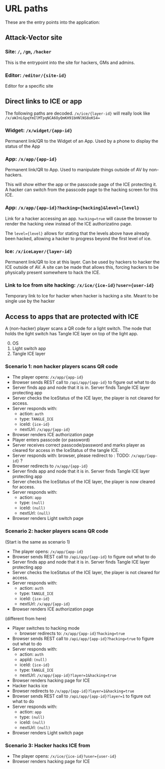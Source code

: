# URL paths

These are the entry points into the application:


## Attack-Vector site

### Site: `/`, `/gm`, `/hacker`

This is the entrypoint into the site for hackers, GMs and admins.

### Editor: `/editor/{site-id}`

Editor for a specific site

## Direct links to ICE or app 
The following paths are decoded. `/x/ice/{layer-id}` will really look like `/x/aWJnLGpqYmIlMTpqNCA6OyQmKH91bHNlNS8oKS4=`

### Widget: `/x/widget/{app-id}`

Permanent link/QR to the Widget of an App. Used by a phone to display the status of the App


### App: `/x/app/{app-id}` 

Permanent link/QR to App. Used to manipulate things outside of AV by non-hackers. 

This will show either the app or the passcode page of the ICE protecting it. A hacker can switch from the passcode page
to the hacking screen for this ICE.

### App: `/x/app/{app-id}?hacking={hacking}&level={level}`

Link for a hacker accessing an app. `hacking=true` will cause the browser to render the hacking view instead of
the ICE authorizatino page.

The `level={level}` allows for stating that the levels above have already been hacked, allowing a hacker to
progress beyond the first level of ice.

### Ice: `/x/iceLayer/{layer-id}` 

Permanent link/QR to Ice at this layer. Can be used by hackers to hacker the ICE outside of AV. A site can be made 
that allows this, forcing hackers to be physically present somewhere to hack the ICE.  

### Link to Ice from site hacking: `/x/ice/{ice-id}?user={user-id}` 

Temporary link to Ice for hacker when hacker is hacking a site. Meant to be single use by the hacker


## Access to apps that are protected with ICE

A (non-hacker) player scans a QR code for a light switch. The node that holds the light switch has Tangle ICE layer on top of 
the light app.

0. OS
1. Light switch app
2. Tangle ICE layer

### Scenario 1: non hacker players scans QR code

- The player opens: `/x/app/{app-id}`
- Browser sends REST call to `/api/app/{app-id}` to figure out what to do
- Server finds app and node that it is in. Server finds Tangle ICE layer protecting app
- Server checks the IceStatus of the ICE layer, the player is not cleared for access.
- Server responds with:
  - action: `auth`
  - type: `TANGLE_ICE`
  - iceId: `{ice-id}`
  - nextUrl: `/x/app/{app-id}`
- Browser renders ICE authorization page
- Player enters passcode (or password)
- Server receives correct passcode/password and marks player as cleared for access in the IceStatus of the tangle ICE.
- Server responds with: browser, please redirect to : TODO: `/x/app/{app-id}` ?
- Browser redirects to `/x/app/{app-id}`
- Server finds app and node that it is in. Server finds Tangle ICE layer protecting app
- Server checks the IceStatus of the ICE layer, the player is now cleared for access.
- Server responds with:
    - action: `app`
    - type: `(null)`
    - iceId: `(null)`
    - nextUrl: `(null)`
- Browser renders Light switch page


### Scenario 2: hacker players scans QR code

(Start is the same as scenario 1)
- The player opens: `/x/app/{app-id}`
- Browser sends REST call to `/api/app/{app-id}` to figure out what to do
- Server finds app and node that it is in. Server finds Tangle ICE layer protecting app
- Server checks the IceStatus of the ICE layer, the player is not cleared for access.
- Server responds with:
    - action: `auth`
    - type: `TANGLE_ICE`
    - iceId: `{ice-id}`
    - nextUrl: `/x/app/{app-id}`
- Browser renders ICE authorization page

(different from here)

- Player switches to hacking mode
  - browser redirects to: `/x/app/{app-id}?hacking=true`
- Browser sends REST call to `/api/app/{app-id}?hacking=true` to figure out what to do 
- Server responds with:
  - action: `auth`
  - appId: `(null)`
  - iceId: `{ice-id}`
  - type: `TANGLE_ICE`
  - nextUrl: `/x/app/{app-id}?layer=1&hacking=true`
- Browser renders hacking page for ICE
- Hacker hacks ice
- Browser redirects to `/x/app/{app-id}?layer=1&hacking=true`
- Browser sends REST call to `/api/app/{app-id}?layer=1` to figure out what to do
- Server responds with:
    - action: `app`
    - type: `(null)`
    - iceId: `(null)`
    - nextUrl: `(null)`
- Browser renders Light switch page


### Scenario 3: Hacker hacks ICE from

- The player opens: `/x/ice/{ice-id}?user={user-id}`
- Browser renders hacking page for ICE